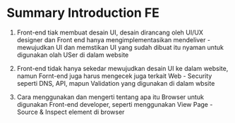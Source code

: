 # Summary Introduction FE

1. Front-end tiak membuat desain UI, desain dirancang oleh UI/UX designer dan Front end hanya mengimplementasikan mendeliver -
   mewujudkan UI dan memstikan UI yang sudah dibuat itu nyaman untuk digunakan olah USer di dalam website

2. Front-end tidak hanya sekedar mewujudkan desain UI ke dalam website, namun Fornt-end juga harus mengecek juga terkait Web -
   Security seperti DNS, API, mapun Validation yang digunakan di dalam wbsite

3. Cara menggunakan dan mengerti tentang apa itu Browser untuk digunakan Front-end developer, seperti menggunakan View Page -
   Source & Inspect element di browser
